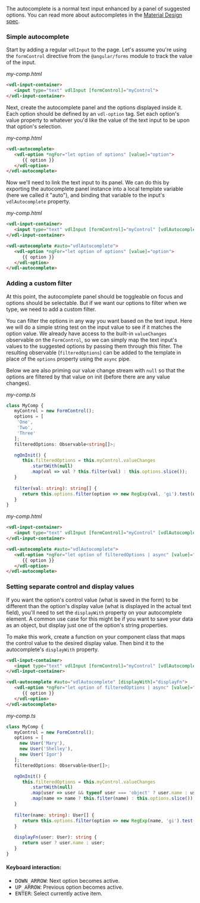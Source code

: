 
The autocomplete is a normal text input enhanced by a panel of suggested options. You can read more about 
autocompletes in the [Material Design spec](https://material.io/guidelines/components/text-fields.html#text-fields-auto-complete-text-field).

### Simple autocomplete

Start by adding a regular `vdlInput` to the page. Let's assume you're using the `formControl` directive from the 
`@angular/forms` module to track the value of the input.

*my-comp.html*
```html
<vdl-input-container>
   <input type="text" vdlInput [formControl]="myControl">
</vdl-input-container>
```

Next, create the autocomplete panel and the options displayed inside it. Each option should be defined by an 
`vdl-option` tag. Set each option's value property to whatever you'd like the value of the text input to be 
upon that option's selection.
 
*my-comp.html*
```html
<vdl-autocomplete>
   <vdl-option *ngFor="let option of options" [value]="option">
      {{ option }}
   </vdl-option>
</vdl-autocomplete>
```

Now we'll need to link the text input to its panel. We can do this by exporting the autocomplete panel instance into a 
local template variable (here we called it "auto"), and binding that variable to the input's `vdlAutocomplete` property.

*my-comp.html*
```html
<vdl-input-container>
   <input type="text" vdlInput [formControl]="myControl" [vdlAutocomplete]="auto">
</vdl-input-container>

<vdl-autocomplete #auto="vdlAutocomplete">
   <vdl-option *ngFor="let option of options" [value]="option">
      {{ option }}
   </vdl-option>
</vdl-autocomplete>
```

### Adding a custom filter

At this point, the autocomplete panel should be toggleable on focus and options should be selectable. But if we want 
our options to filter when we type, we need to add a custom filter. 

You can filter the options in any way you want based on the text input. Here we will do a simple string test on the 
input value to see if it matches the option value. We already have access to the built-in `valueChanges` observable on 
the `FormControl`, so we can simply map the text input's values to the suggested options by passing them through this 
filter. The resulting observable (`filteredOptions`) can be added to the template in place of the `options` property 
using the `async` pipe.

Below we are also priming our value change stream with `null` so that the options are filtered by that value on init 
(before there are any value changes).

*my-comp.ts*
```ts
class MyComp {
   myControl = new FormControl();
   options = [
    'One',
    'Two',
    'Three'
   ];
   filteredOptions: Observable<string[]>;

   ngOnInit() {
      this.filteredOptions = this.myControl.valueChanges
         .startWith(null)
         .map(val => val ? this.filter(val) : this.options.slice());
   }
   
   filter(val: string): string[] {
      return this.options.filter(option => new RegExp(val, 'gi').test(option)); 
   }
}
```

*my-comp.html*
```html
<vdl-input-container>
   <input type="text" vdlInput [formControl]="myControl" [vdlAutocomplete]="auto">
</vdl-input-container>

<vdl-autocomplete #auto="vdlAutocomplete">
   <vdl-option *ngFor="let option of filteredOptions | async" [value]="option">
      {{ option }}
   </vdl-option>
</vdl-autocomplete>
```

### Setting separate control and display values

If you want the option's control value (what is saved in the form) to be different than the option's display value 
(what is displayed in the actual text field), you'll need to set the `displayWith` property on your autocomplete 
element. A common use case for this might be if you want to save your data as an object, but display just one of 
the option's string properties.

To make this work, create a function on your component class that maps the control value to the desired display value. 
Then bind it to the autocomplete's `displayWith` property. 

```html
<vdl-input-container>
   <input type="text" vdlInput [formControl]="myControl" [vdlAutocomplete]="auto">
</vdl-input-container>

<vdl-autocomplete #auto="vdlAutocomplete" [displayWith]="displayFn">
   <vdl-option *ngFor="let option of filteredOptions | async" [value]="option">
      {{ option }}
   </vdl-option>
</vdl-autocomplete>
```

*my-comp.ts*
```ts
class MyComp {
   myControl = new FormControl();
   options = [
     new User('Mary'),
     new User('Shelley'),
     new User('Igor')
   ];
   filteredOptions: Observable<User[]>;

   ngOnInit() { 
      this.filteredOptions = this.myControl.valueChanges
         .startWith(null)
         .map(user => user && typeof user === 'object' ? user.name : user)
         .map(name => name ? this.filter(name) : this.options.slice());
   }
   
   filter(name: string): User[] {
      return this.options.filter(option => new RegExp(name, 'gi').test(option)); 
   }
   
   displayFn(user: User): string {
      return user ? user.name : user;
   }
}
```


#### Keyboard interaction:
- <kbd>DOWN_ARROW</kbd>: Next option becomes active.
- <kbd>UP_ARROW</kbd>: Previous option becomes active.
- <kbd>ENTER</kbd>: Select currently active item.
